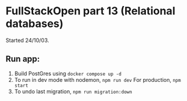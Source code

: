 # FullStackOpen part 13 (Relational databases)

Started 24/10/03.

## Run app:
1.	Build PostGres using `docker compose up -d`
2.	To run in dev mode with nodemon, `npm run dev`
	For production, `npm start`
3.	To undo last migration, `npm run migration:down`
